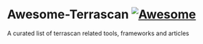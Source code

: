 # Awesome-Terrascan  [![Awesome](https://awesome.re/badge.svg)](https://awesome.re)

A curated list of terrascan related tools, frameworks and articles
